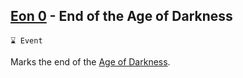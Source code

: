 ## [Eon 0](<https://zeithalt.github.io/t/#eon0000>) - End of the Age of Darkness

`⌛ Event`

Marks the end of the [Age of Darkness](<https://zeithalt.github.io/r/age_of_darkness.html>).